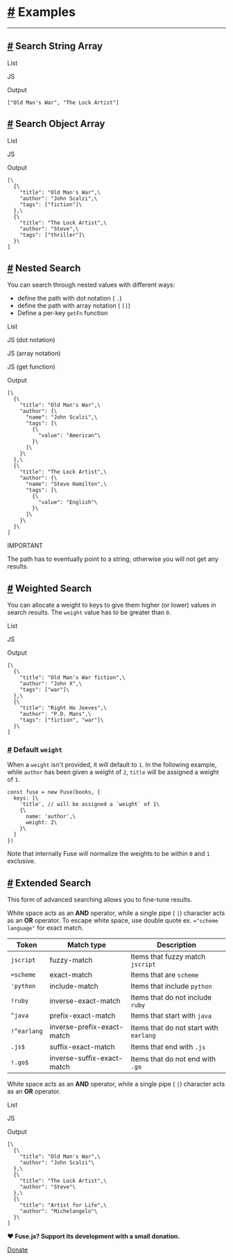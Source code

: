 # [\#](https://www.fusejs.io/examples.html\#examples) Examples

* * *

## [\#](https://www.fusejs.io/examples.html\#search-string-array) Search String Array

List

JS

Output

```
["Old Man's War", "The Lock Artist"]

```

## [\#](https://www.fusejs.io/examples.html\#search-object-array) Search Object Array

List

JS

Output

```
[\
  {\
    "title": "Old Man's War",\
    "author": "John Scalzi",\
    "tags": ["fiction"]\
  },\
  {\
    "title": "The Lock Artist",\
    "author": "Steve",\
    "tags": ["thriller"]\
  }\
]

```

## [\#](https://www.fusejs.io/examples.html\#nested-search) Nested Search

You can search through nested values with different ways:

- define the path with dot notation ( `.`)
- define the path with array notation ( `[]`)
- Define a per-key `getFn` function

List

JS (dot notation)

JS (array notation)

JS (get function)

Output

```
[\
  {\
    "title": "Old Man's War",\
    "author": {\
      "name": "John Scalzi",\
      "tags": [\
        {\
          "value": "American"\
        }\
      ]\
    }\
  },\
  {\
    "title": "The Lock Artist",\
    "author": {\
      "name": "Steve Hamilton",\
      "tags": [\
        {\
          "value": "English"\
        }\
      ]\
    }\
  }\
]

```

IMPORTANT

The path has to eventually point to a string, otherwise you will not get any results.

## [\#](https://www.fusejs.io/examples.html\#weighted-search) Weighted Search

You can allocate a weight to keys to give them higher (or lower) values in search results. The `weight` value has to be greater than `0`.

List

JS

Output

```
[\
  {\
    "title": "Old Man's War fiction",\
    "author": "John X",\
    "tags": ["war"]\
  },\
  {\
    "title": "Right Ho Jeeves",\
    "author": "P.D. Mans",\
    "tags": ["fiction", "war"]\
  }\
]

```

### [\#](https://www.fusejs.io/examples.html\#default-weight) Default `weight`

When a `weight` isn't provided, it will default to `1`. In the following example, while `author` has been given a weight of `2`, `title` will be assigned a weight of `1`.

```
const fuse = new Fuse(books, {
  keys: [\
    'title', // will be assigned a `weight` of 1\
    {\
      name: 'author',\
      weight: 2\
    }\
  ]
})

```

Note that internally Fuse will normalize the weights to be within `0` and `1` exclusive.

## [\#](https://www.fusejs.io/examples.html\#extended-search) Extended Search

This form of advanced searching allows you to fine-tune results.

White space acts as an **AND** operator, while a single pipe ( `|`) character acts as an **OR** operator. To escape white space, use double quote ex. `="scheme language"` for exact match.

| Token | Match type | Description |
| --- | --- | --- |
| `jscript` | fuzzy-match | Items that fuzzy match `jscript` |
| `=scheme` | exact-match | Items that are `scheme` |
| `'python` | include-match | Items that include `python` |
| `!ruby` | inverse-exact-match | Items that do not include `ruby` |
| `^java` | prefix-exact-match | Items that start with `java` |
| `!^earlang` | inverse-prefix-exact-match | Items that do not start with `earlang` |
| `.js$` | suffix-exact-match | Items that end with `.js` |
| `!.go$` | inverse-suffix-exact-match | Items that do not end with `.go` |

White space acts as an **AND** operator, while a single pipe ( `|`) character acts as an **OR** operator.

List

JS

Output

```
[\
  {\
    "title": "Old Man's War",\
    "author": "John Scalzi"\
  },\
  {\
    "title": "The Lock Artist",\
    "author": "Steve"\
  },\
  {\
    "title": "Artist for Life",\
    "author": "Michelangelo"\
  }\
]

```

**❤️️ Fuse.js? Support its development with a small donation.**

[Donate](https://github.com/sponsors/krisk)